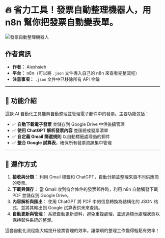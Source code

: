 # 🔥 省力工具！發票自動整理機器人，用 n8n 幫你把發票自動變表單。

![發票自動整理機器人](https://github.com/qwedsazxc78/ai-automation-n8n/blob/main/n8n/1-simple-invoice-automation/cover.png?raw=true)

## 作者資訊

* **作者：** Alexhsieh
* **平台：** n8n（可以將 `.json` 文件導入自己的 n8n 來查看完整流程）
* **注意事項：** `.json` 文件中已移除所有 API 金鑰

---

## 📌 功能介紹

這款 AI 自動化工具能夠自動整理並管理電子郵件中的發票。主要功能包括：

* ✅ **自動下載電子發票** 並儲存到 Google Drive 中供後續管理
* ✅ **使用 ChatGPT 解析發票內容** 並匯總成發票清單
* ✅ **自定義 Gmail 篩選規則** 以自動標籤處理過的郵件
* ✅ **整合 Google 試算表**，確保所有發票資訊集中管理

---

## 🔧 運作方式

1. **接收與分類：** 利用 Gmail 標籤和 ChatGPT，自動分類並整理來自不同供應商的發票。
2. **下載與儲存：** 當 Gmail 收到符合條件的發票郵件時，利用 n8n 自動觸發下載 PDF 並儲存到 Google Drive。
3. **內容解析與匯出：** 使用 ChatGPT 將 PDF 中的信息轉換為結構化的 JSON 格式，並將其輸出到 Google 試算表供未來查詢。
4. **自動更新與管理：** 系統自動更新資料，避免重複處理，並通過標示處理狀態以保持郵件系統的整潔。

這套自動化流程能大幅提升發票管理的效率，讓繁瑣的整理工作變得輕鬆有效率！
